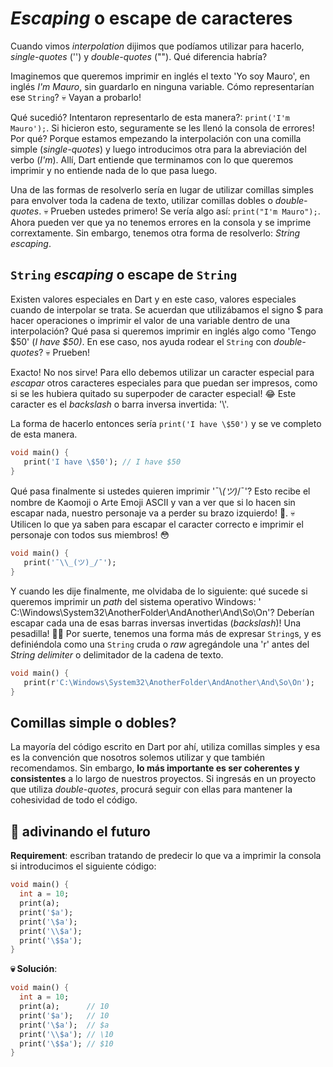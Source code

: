 # _Escaping_ o escape de caracteres

Cuando vimos _interpolation_ dijimos que podíamos utilizar para hacerlo, _single-quotes_ ('') y _double-quotes_ (""). Qué diferencia habría?

Imaginemos que queremos imprimir en inglés el texto 'Yo soy Mauro', en inglés _I'm Mauro_, sin guardarlo en ninguna variable. Cómo representarían ese `String`? 💀 Vayan a probarlo!

Qué sucedió? Intentaron representarlo de esta manera?: `print('I'm Mauro');`. Si hicieron esto, seguramente se les llenó la consola de errores! Por qué? Porque estamos empezando la interpolación con una comilla simple (_single-quotes_) y luego introducimos otra para la abreviación del verbo (_I'm_). Allí, Dart entiende que terminamos con lo que queremos imprimir y no entiende nada de lo que pasa luego.

Una de las formas de resolverlo sería en lugar de utilizar comillas simples para envolver toda la cadena de texto, utilizar comillas dobles o _double-quotes_. 💀 Prueben ustedes primero! Se vería algo así: `print("I'm Mauro");`. Ahora pueden ver que ya no tenemos errores en la consola y se imprime corrextamente. Sin embargo, tenemos otra forma de resolverlo: _String escaping_.

## `String` _escaping_ o escape de `String`

Existen valores especiales en Dart y en este caso, valores especiales cuando de interpolar se trata. Se acuerdan que utilizábamos el signo \$ para hacer operaciones o imprimir el valor de una variable dentro de una interpolación? Qué pasa si queremos imprimir en inglés algo como 'Tengo $50' (_I have \$50)_. En ese caso, nos ayuda rodear el `String` con _double-quotes_? 💀 Prueben!

Exacto! No nos sirve! Para ello debemos utilizar un caracter especial para _escapar_ otros caracteres especiales para que puedan ser impresos, como si se les hubiera quitado su superpoder de caracter especial! 😂 Este caracter es el _backslash_ o barra inversa invertida: '\\'.

La forma de hacerlo entonces sería `print('I have \$50')` y se ve completo de esta manera.

```dart
void main() {
   print('I have \$50'); // I have $50
}
```

Qué pasa finalmente si ustedes quieren imprimir '¯\\_(ツ)_/¯'? Esto recibe el nombre de Kaomoji o Arte Emoji ASCII y van a ver que si lo hacen sin escapar nada, nuestro personaje va a perder su brazo izquierdo! 🥶. 💀 Utilicen lo que ya saben para escapar el caracter correcto e imprimir el personaje con todos sus miembros! 😳

```dart
void main() {
   print('¯\\_(ツ)_/¯');
}
```

Y cuando les dije finalmente, me olvidaba de lo siguiente: qué sucede si queremos imprimir un _path_ del sistema operativo Windows: ' C:\Windows\System32\AnotherFolder\AndAnother\And\So\On'? Deberían escapar cada una de esas barras inversas invertidas (_backslash_)! Una pesadilla! 😵‍💫 Por suerte, tenemos una forma más de expresar `String`s, y es definiéndola como una `String` cruda o _raw_ agregándole una 'r' antes del _String delimiter_ o delimitador de la cadena de texto.

```dart
void main() {
   print(r'C:\Windows\System32\AnotherFolder\AndAnother\And\So\On');
}
```

## Comillas simple o dobles?

La mayoría del código escrito en Dart por ahí, utiliza comillas simples y esa es la convención que nosotros solemos utilizar y que también recomendamos. Sin embargo, __lo más importante es ser coherentes y consistentes__ a lo largo de nuestros proyectos. Si ingresás en un proyecto que utiliza _double-quotes_, procurá seguir con ellas para mantener la cohesividad de todo el código.

## 💪 adivinando el futuro

__Requirement__: escriban tratando de predecir lo que va a imprimir la consola si introducimos el siguiente código:

```dart
void main() {
  int a = 10;
  print(a);
  print('$a');
  print('\$a');
  print('\\$a');
  print('\$$a');
}
```

__💀 Solución__:

```dart
void main() {
  int a = 10;
  print(a);      // 10
  print('$a');   // 10
  print('\$a');  // $a
  print('\\$a'); // \10
  print('\$$a'); // $10
}
```

